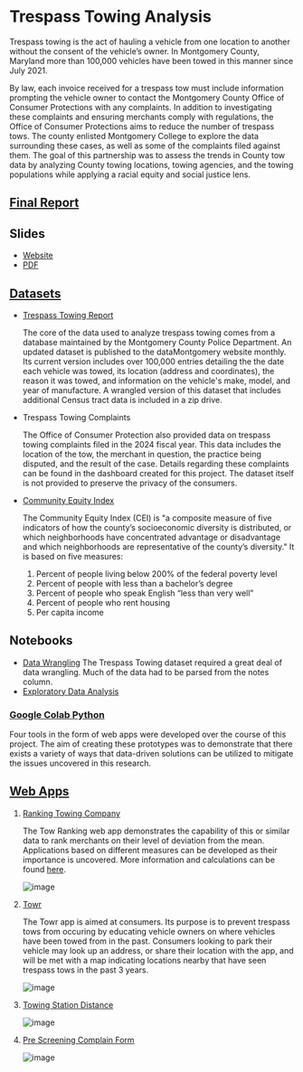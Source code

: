 # Trespass Towing Analysis

Trespass towing is the act of hauling a vehicle from one location to another without the consent of the vehicle’s owner. In Montgomery County, Maryland more than 100,000 vehicles have been towed in this manner since July 2021. 

By law, each invoice received for a trespass tow must include information prompting the vehicle owner to contact the Montgomery County Office of Consumer Protections with any complaints. In addition to investigating these complaints and ensuring merchants comply with regulations, the Office of Consumer Protections aims to reduce the number of trespass tows. The county enlisted Montgomery College to explore the data surrounding these cases, as well as some of the complaints filed against them. The goal of this partnership was to assess the trends in County tow data by analyzing County towing locations, towing agencies, and the towing populations while applying a racial equity and social justice lens.

## [Final Report](Towing_Analysis_Final_Report.pdf)
## Slides
   - [Website](https://a1-3x.github.io/tow_analysis/)
   - [PDF](Tow_Slides_Final.pdf)
## [Datasets](datasetinfo.md)
   - [Trespass Towing Report](https://data.montgomerycountymd.gov/Consumer-Housing/Trespass-Towing-Report/i6vn-3s6e/about_data)

     The core of the data used to analyze trespass towing comes from a database maintained by the Montgomery County Police Department. An updated dataset is published to the dataMontgomery website monthly. Its current version includes over 100,000 entries detailing the the date each vehicle was towed, its location (address and coordinates), the reason it was towed, and information on the vehicle's make, model, and year of manufacture. A wrangled version of this dataset that includes additional Census tract data is included in a zip drive.
     
   - Trespass Towing Complaints

     The Office of Consumer Protection also provided data on trespass towing complaints filed in the 2024 fiscal year. This data includes the location of the tow, the merchant in question, the practice being disputed, and the result of the case. Details regarding these complaints can be found in the dashboard created for this project. The dataset itself is not provided to preserve the privacy of the consumers.

   - [Community Equity Index](https://montgomeryplanning.org/planning/equity-agenda-for-planning/community-equity-index-analysis/)

     The Community Equity Index (CEI) is "a composite measure of five indicators of how the county’s socioeconomic diversity is distributed, or which neighborhoods have concentrated advantage or disadvantage and which neighborhoods are representative of the county’s diversity." It is based on five measures:
      1. Percent of people living below 200% of the federal poverty level
      2. Percent of people with less than a bachelor’s degree
      3. Percent of people who speak English “less than very well”
      4. Percent of people who rent housing
      5. Per capita income
     
## Notebooks
   - [Data Wrangling](tresspass_towing_wrangle.ipynb)
        The Trespass Towing dataset required a great deal of data wrangling. Much of the data had to be parsed from the notes column.
   - [Exploratory Data Analysis](tresspass_towing_EDA.ipynb)
### [Google Colab Python](googlecolab.md)

Four tools in the form of web apps were developed over the course of this project. The aim of creating these prototypes was to demonstrate that there exists a variety of ways that data-driven solutions can be utilized to mitigate the issues uncovered in this research. 

## [Web Apps](Webapp.md)
1. [Ranking Towing Company](https://towrank.netlify.app)

   The Tow Ranking web app demonstrates the capability of this or similar data to rank merchants on their level of deviation from the mean. Applications based on different measures can be developed as their importance is uncovered. More information and calculations can be found [here](ranking-app.md).

   ![image](https://github.com/user-attachments/assets/d58ace4d-0473-408a-8ba0-d4f3b8c3250f)


3. [Towr](https://towr.netlify.app)

   The Towr app is aimed at consumers. Its purpose is to prevent trespass tows from occuring by educating vehicle owners on where vehicles have been towed from in the past. Consumers looking to park their vehicle may look up an address, or share their location with the app, and will be met with a map indicating locations nearby that have seen trespass tows in the past 3 years.

   ![image](https://github.com/user-attachments/assets/9da2a43b-0322-4fe3-af01-1fcc8c6c3a15)



4. [Towing Station Distance](https://towdist.vercel.app)

   ![image](https://github.com/user-attachments/assets/901dceb7-1c91-4f1e-bb9a-ecec0358efd2)




5. [Pre Screening Complain Form](https://towwatch.vercel.app )

   ![image](https://github.com/user-attachments/assets/a3f72ce9-59c4-450f-8086-25955fdc45a2)





